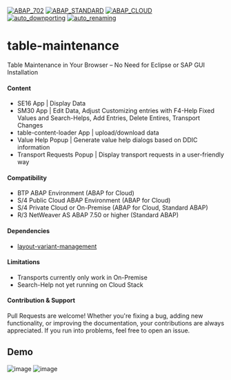 [![ABAP_702](https://github.com/abap2UI5-addons/table-maintenance/actions/workflows/ABAP_702.yaml/badge.svg?branch=702)](https://github.com/abap2UI5-addons/table-maintenance/actions/workflows/ABAP_702.yaml)
[![ABAP_STANDARD](https://github.com/abap2UI5-addons/table-maintenance/actions/workflows/ABAP_STANDARD.yaml/badge.svg)](https://github.com/abap2UI5-addons/table-maintenance/actions/workflows/ABAP_STANDARD.yaml)
[![ABAP_CLOUD](https://github.com/abap2UI5-addons/table-maintenance/actions/workflows/ABAP_CLOUD.yaml/badge.svg)](https://github.com/abap2UI5-addons/table-maintenance/actions/workflows/ABAP_CLOUD.yaml)
<br>
[![auto_downporting](https://github.com/abap2UI5-addons/layout-variant-management/actions/workflows/auto_downporting.yaml/badge.svg)](https://github.com/abap2UI5-addons/layout-variant-management/actions/workflows/auto_downporting.yaml)
[![auto_renaming](https://github.com/abap2UI5-addons/layout-variant-management/actions/workflows/auto_renaming.yaml/badge.svg)](https://github.com/abap2UI5-addons/layout-variant-management/actions/workflows/auto_renaming.yaml)


# table-maintenance
Table Maintenance in Your Browser – No Need for Eclipse or SAP GUI Installation

#### Content
* SE16 App | Display Data
* SM30 App | Edit Data, Adjust Customizing entries with F4-Help Fixed Values and Search-Helps, Add Entries, Delete Entires, Transport Changes
* table-content-loader App  | upload/download data 
* Value Help Popup | Generate value help dialogs based on DDIC information
* Transport Requests Popup | Display transport requests in a user-friendly way
  
#### Compatibility
* BTP ABAP Environment (ABAP for Cloud)
* S/4 Public Cloud ABAP Environment (ABAP for Cloud)
* S/4 Private Cloud or On-Premise (ABAP for Cloud, Standard ABAP)
* R/3 NetWeaver AS ABAP 7.50 or higher (Standard ABAP)

#### Dependencies
* [layout-variant-management](https://github.com/abap2UI5-addons/layout-variant-management)

#### Limitations
* Transports currently only work in On-Premise
* Search-Help not yet running on Cloud Stack

#### Contribution & Support
Pull Requests are welcome! Whether you're fixing a bug, adding new functionality, or improving the documentation, your contributions are always appreciated. If you run into problems, feel free to open an issue.

## Demo
![image](https://github.com/user-attachments/assets/51a1d7e5-ca7e-4359-9e12-39b00b3c11bf)
![image](https://github.com/user-attachments/assets/3dc1de8d-4025-48c0-9372-79fd20c4279c)
